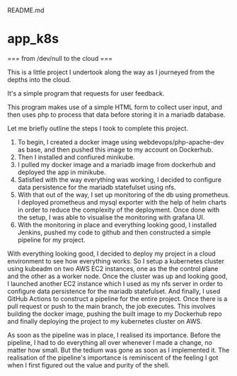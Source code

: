 README.md
# app_k8s

=== from /dev/null to the cloud ===

This is a little project I undertook along the way as I journeyed
from the depths into the cloud.

It's a simple program that requests for user feedback.

This program makes use of a simple HTML form to collect user input, and then uses 
php to process that data before storing it in a mariadb database.

Let me briefly outline the steps I took to complete this project.

1. To begin, I created a docker image using webdevops/php-apache-dev as base, and then pushed this image 
to my account on Dockerhub.
2. Then I installed and confiured minikube.
3. I pulled my docker image and a mariadb image from dockerhub and deployed the app in minikube.
4. Satisfied with the way everything was working, I decided to configure data persistence for 
the mariadb statefulset using nfs.
5. With that out of the way, I set up monitoring of the db using prometheus. I deployed prometheus and 
mysql exporter with the help of helm charts in order to reduce the complexity of the deployment. Once done with the setup, 
I was able to visualise the monitoring with grafana UI.
6. With the monitoring in place and everything looking good, I installed Jenkins, pushed my code to github and then constructed a simple pipeline for my project.

With everything looking good, I decided to deploy my project in a cloud environment to see how everything works. So I setup a kubernetes cluster using kubeadm on two AWS EC2 instances, one as the the control plane and the other as a worker node. Once the cluster was up and looking good, I launched another EC2 instance which I used as my nfs server in order to configure data persistence for the mariadb statefulset. And finally, I used GitHub Actions to construct a pipeline for the entire project. Once there is a pull request or push to the main branch, the job executes. This involves building the docker image, pushing the built image to my Dockerhub repo and finally deploying the project to my kubernetes cluster on AWS.

As soon as the pipeline was in place, I realised its importance. Before the pipeline, I had to do everything
all over whenever I made a change, no matter how small. But the tedium was gone as soon as I implemented it.
The realisation of the pipeline's importance is reminiscent of the feeling I got when I first figured out the value and purity of the shell. 

